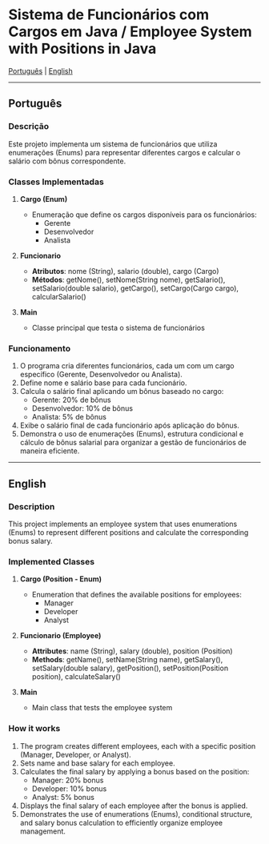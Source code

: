 # Sistema de Funcionários com Cargos em Java / Employee System with Positions in Java

[Português](#português) | [English](#english)

---

<a id="português"></a>
## Português

### Descrição
Este projeto implementa um sistema de funcionários que utiliza enumerações (Enums) para representar diferentes cargos e calcular o salário com bônus correspondente.

### Classes Implementadas
1. **Cargo (Enum)**
   - Enumeração que define os cargos disponíveis para os funcionários:
     - Gerente
     - Desenvolvedor
     - Analista

2. **Funcionario**
   - **Atributos**: nome (String), salario (double), cargo (Cargo)
   - **Métodos**: getNome(), setNome(String nome), getSalario(), setSalario(double salario), getCargo(), setCargo(Cargo cargo), calcularSalario()

3. **Main**
   - Classe principal que testa o sistema de funcionários

### Funcionamento
1. O programa cria diferentes funcionários, cada um com um cargo específico (Gerente, Desenvolvedor ou Analista).
2. Define nome e salário base para cada funcionário.
3. Calcula o salário final aplicando um bônus baseado no cargo:
   - Gerente: 20% de bônus
   - Desenvolvedor: 10% de bônus
   - Analista: 5% de bônus
4. Exibe o salário final de cada funcionário após aplicação do bônus.
5. Demonstra o uso de enumerações (Enums), estrutura condicional e cálculo de bônus salarial para organizar a gestão de funcionários de maneira eficiente.

---

<a id="english"></a>
## English

### Description
This project implements an employee system that uses enumerations (Enums) to represent different positions and calculate the corresponding bonus salary.

### Implemented Classes
1. **Cargo (Position - Enum)**
   - Enumeration that defines the available positions for employees:
     - Manager
     - Developer
     - Analyst

2. **Funcionario (Employee)**
   - **Attributes**: name (String), salary (double), position (Position)
   - **Methods**: getName(), setName(String name), getSalary(), setSalary(double salary), getPosition(), setPosition(Position position), calculateSalary()

3. **Main**
   - Main class that tests the employee system

### How it works
1. The program creates different employees, each with a specific position (Manager, Developer, or Analyst).
2. Sets name and base salary for each employee.
3. Calculates the final salary by applying a bonus based on the position:
   - Manager: 20% bonus
   - Developer: 10% bonus
   - Analyst: 5% bonus
4. Displays the final salary of each employee after the bonus is applied.
5. Demonstrates the use of enumerations (Enums), conditional structure, and salary bonus calculation to efficiently organize employee management.
